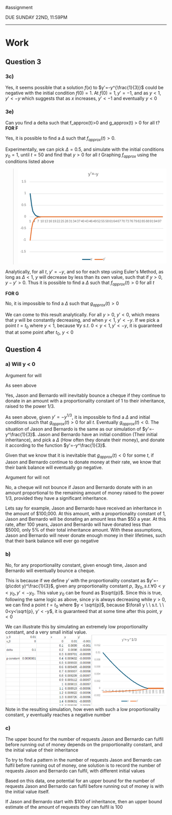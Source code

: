 #assignment 

DUE SUNDAY 22ND, 11:59PM

---

# Work
## Question 3
### 3c)
Yes, it seems possible that a solution $f(x)$ to $y'=-y^{\frac{1}{3}}$ could be negative with the initial condition $f(0)=1$. At $f(0)=1, y'=-1$, and as $y<1, y' < -y$  which suggests that as $x$ increases, $y'< -1$ and eventually $y < 0$


### 3e)
Can you find a delta such that f_approx(t)>0 and g_approx(t) > 0 for all t?
**FOR F**

Yes, it is possible to find a $\Delta$ such that $f_{approx}(t)>0$. 

Experimentally, we can pick $\Delta=0.5$, and simulate with the initial conditions $y_{0}=1$, until $t=50$ and find that $y>0$ for all $t$
Graphing $f_{approx}$ using the conditions listed above
>	![Pasted image 20240922132351](attachments/Pasted%20image%2020240922132351.png)

Analytically, for all $t$, $y' = -y$, and so for each step using Euler's Method, as long as $\Delta < 1$, $y$ will decrease by less than its own value, such that if $y > 0$, $y-y' > 0$. Thus it is possible to find a $\Delta$ such that $f_{approx}(t)>0$ for all $t$

**FOR G**

No, it is impossible to find a $\Delta$ such that $g_{approx}(t)>0$

We can come to this result analytically. For all $y>0$, $y' < 0$, which means that $y$ will be constantly decreasing, and when $y<1$, $y' < -y$. If we pick a point $t=t_{0}$ where $y < 1$, because $\forall y \ s.t. \ 0<y<1, y' < -y$, it is guaranteed that at some point after $t_{0}$, $y<0$


## Question 4
### a) Will y < 0

Argument for will

As seen above

Yes, Jason and Bernardo will inevitably bounce a cheque if they continue to donate in an amount with a proportionality constant of 1 to their inheritance, raised to the power 1/3.

As seen above, given $y'=-y^{1/3}$, it is impossible to find a $\Delta$ and initial conditions such that $g_{approx}(t)>0$ for all $t$. Eventually $g_{approx}(t)<0$. The situation of Jason and Bernardo is the same as our simulation of $y'=-y^\frac{1}{3}$. Jason and Bernardo have an initial condition (Their initial inheritance), and pick a $\Delta$ (How often they donate their money), and donate it according to the function $y'=-y^\frac{1}{3}$. 

Given that we know that it is inevitable that $g_{approx}(t)<0$ for some $t$, if Jason and Bernardo continue to donate money at their rate, we know that their bank balance will eventually go negative.

Argument for will not

No, a cheque will not bounce if Jason and Bernardo donate with in an amount proportional to the remaining amount of money raised to the power 1/3, provided they have a significant inheritance. 

Lets say for example, Jason and Bernardo have received an inheritance in the amount of $100,000. At this amount, with a proportionality constant of 1, Jason and Bernardo will be donating an amount less than $50 a year. At this rate, after 100 years, Jason and Bernardo will have donated less than $5000, only 5% of their total inheritance amount. With these assumptions, Jason and Bernardo will never donate enough money in their lifetimes, such that their bank balance will ever go negative
### b)

No, for any proportionality constant, given enough time, Jason and Bernardo will eventually bounce a cheque. 

This is because if we define $y'$ with the proportionality constant as $y'=-(p\cdot y)^\frac{1}{3}$, given any proportionality constant $p$, $\exists y_{0}, s.t. \forall 0<y<y_{0}, y'<-y_{0}$. This value $y_{0}$ can be found as $\sqrt{p}$. 
Since this is true, following the same logic as above, since $y$ is always decreasing while $y>0$, we can find a point $t=t_{0}$ where $y < \sqrt{p}$, because $\forall y \ \ s.t. \ \ 0<y<\sqrt{p}, y' < -y$, it is guaranteed that at some time after this point, $y < 0$

We can illustrate this by simulating an extremely low proportionality constant, and a very small initial value.
	![Pasted image 20240922145950](attachments/Pasted%20image%2020240922145950.png)
Note in the resulting simulation, how even with such a low proportionality constant, $y$ eventually reaches a negative number

### c)


The upper bound for the number of requests Jason and Bernardo can fulfil before running out of money depends on the proportionality constant, and the initial value of their inheritance

To try to find a pattern in the number of requests Jason and Bernardo can fulfil before running out of money, one solution is to record the number of requests Jason and Bernardo can fulfil, with different initial values

Based on this data, one potential for an upper bound for the number of requests Jason and Bernardo can fulfil before running out of money is with the initial value itself.

If Jason and Bernardo start with $100 of inheritance, then an upper bound estimate of the amount of requests they can fulfil is 100